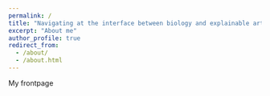 ```yaml
---
permalink: /
title: "Navigating at the interface between biology and explainable artifical intelligence"
excerpt: "About me"
author_profile: true
redirect_from: 
  - /about/
  - /about.html
---
```



My frontpage	
